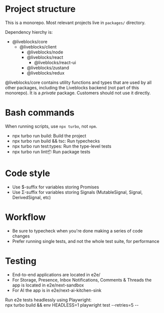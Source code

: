 # Project structure

This is a monorepo. Most relevant projects live in `packages/` directory.

Dependency hierchy is:

- @liveblocks/core
  - @liveblocks/client
    - @liveblocks/node
    - @liveblocks/react
      - @liveblocks/react-ui
    - @liveblocks/zustand
    - @liveblocks/redux

@liveblocks/core contains utility functions and types that are used by all other
packages, including the Liveblocks backend (not part of this monorepo). It is a
_private_ package. Customers should not use it directly.

# Bash commands

When running scripts, use `npx turbo`, not `npm`.

- npx turbo run build: Build the project
- npx turbo run build && tsc: Run typechecks
- npx turbo run test:types: Run the type-level tests
- npx turbo run lint:package: Run package tests

# Code style

- Use $-suffix for variables storing Promises
- Use Σ-suffix for variables storing Signals (MutableSignal, Signal,
  DerivedSignal, etc)

# Workflow

- Be sure to typecheck when you're done making a series of code changes
- Prefer running single tests, and not the whole test suite, for performance

# Testing

- End-to-end applications are located in e2e/
- For Storage, Presence, Inbox Notifications, Comments & Threads the app is
  located in e2e/next-sandbox
- For AI the app is in e2e/next-ai-kitchen-sink

Run e2e tests headlessly using Playwright:  
npx turbo build && env HEADLESS=1 playwright test --retries=5 --
